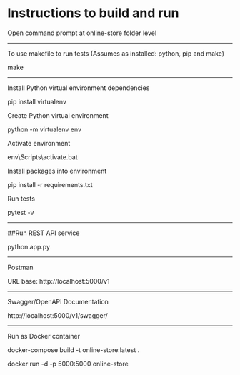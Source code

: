 # Instructions to build and run

Open command prompt at online-store folder level

****************************************************************************

To use makefile to run tests (Assumes as installed: python, pip and make)

make

****************************************************************************

Install Python virtual environment dependencies

pip install virtualenv

Create Python virtual environment

python -m virtualenv env

Activate environment

env\Scripts\activate.bat

Install packages into environment

pip install -r requirements.txt

Run tests

pytest -v

****************************************************************************

##Run REST API service

python app.py

****************************************************************************

Postman

URL base: http://localhost:5000/v1

****************************************************************************

Swagger/OpenAPI Documentation

http://localhost:5000/v1/swagger/

****************************************************************************

Run as Docker container

docker-compose build -t online-store:latest .

docker run -d -p 5000:5000 online-store
